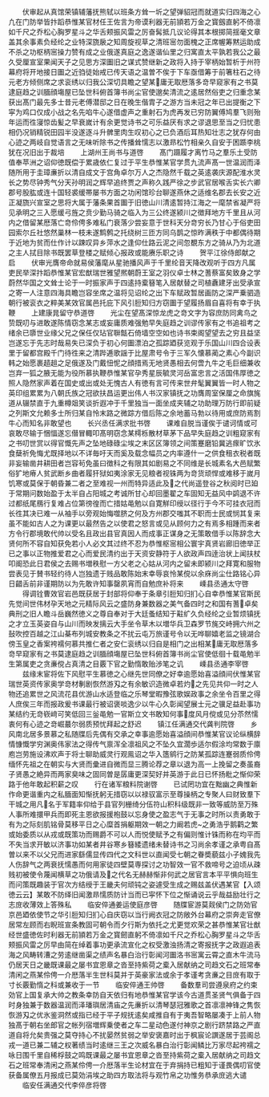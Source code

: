 <!-- { "loadSidebar": true } -->
　　伏审起从真馆荣镇辅藩抚熊轼以班条方耸一圻之望弹貂冠而就道实归四海之心凢在门防举皆抃蹈恭惟某官材任王佐言为帝谟利器无前頴若万金之寳劔直躬不倚凛如千尺之乔松心胸罗星斗之华舌颊振风雷之厉奋髯抵几议论得其本根掷简揺毫文章盖其余事素负经纶之业特深旒扆之知周旋视草之清班宻勿面槐之正席幄筹黙运助成不杀之功枢柄宻操力赞有成之业俄遂真庭之逸遂谐仙里之归寓直太平孰若我公之最久受厘宣室果闻天子之见思方深圗旧之谋式赞继新之政将入持于宰柄始暂析于州符幕府将开地接日圗之近驺徒始戒已传天语之温曽不俟于下车亟借筹于前箸柱石之待元老方倾侧席之求衮绣以归我公深切具瞻之望某庸无取厯落多竒早窥家有之书莫逮庭趋之训腼顔塲屋已坠世科俯首簿书尚尘官使邈矣清流之逺居然俗吏之归重念某获出髙门最先多士昔元老傅潜邸之日在晚生偕胄子之游方当未冠之年已出提衡之下寜为鸡口仅成小战之名先啗牛心遂借虚声之重射石为虎再发已穷防翼傅鸠羣飞则殆年运而徃寖惊齿髪之早衰嵗计有余更觉诗书之可乐益厌有求之谬退思至当之归忧患相仍况销精锐田园半没遂逐斗升髀里肉生叹初心之已负酒后耳热知壮志之犹存何由心迹之两岐自觉语言之无味听除书之传播耸懦志以激昻松竹相亲久自安于困踬李桃犹在况旧出于裁培
　　上湖州王尚书与道啓
　　髙门蹑履才离竹马之羣乐土受防值奉苹洲之诏仰徳既偿于累歳依仁复过于平生恭惟某官学贯九流声髙一世温润而泽随所用于圭璋亷折以清自成文于宫角卓尔万人之杰隐然千载之英逺袭庆源配淮水灵长之势尽钟秀气分天孙明润之辉早追终贾之声称久践严徐之步武官居喉舌实长六卿郡号股肱或连十国轻裘缓帯屡书方面之功闲馆珍台聊遂燕休之适维名郡去长安之近正凝旒兴宣室之思将大属于藩条果首圗于旧徳山川清逺暂持江海之一麾禁省凝严将见承明之三入愿缓弓旌之贲少勤马骑之临入为三公终遂颍川之徴拜地方千里且从河内之借留某厯落亡竒伶俜多难私门衰落少尝妄意于世科天分竒穷长乃甘心于俗吏田园索尔丘社悠然巢林一枝未遂鹪鹩之托绕树三匝方同乌鹊之惊昨满秩于中都偶待期于近地为贫而仕作计以踈叹异乡萍水之逢仰仕路云泥之间忽覩东方之骑从乃为北道之主人拭目除书既罢草登楼之赋倾心报政或能赓乐职之诗
　　贺平江徐侍郎献之启
　　伏审光膺帝命就易侯藩麾从星驰播风声于千里纶音天降改观听于四方凡属吏民举深抃蹈恭惟某官宏猷瑞世雅望熈朝蔚王室之羽仪卓士林之蓍蔡富矣致身之学蔚然华国之文耸士论于一时振家声于四逺持槖簮笔入居献替之司植纛建牙出受承宣之寄一人注意四海具瞻岂容坐席之温将见诏纶之出下车赋政暂居画防之深严乗驷造朝行被衮衣之粹美某效官属邑托庇下风引脰知归方窃圗于望履扬眉自喜将有幸于执鞭
　　上建康晁留守恭道啓
　　光尘在望髙深惊龙虎之竒文字为容庶防同禽鸟之贽既叨与进敢遂陈情窃念某志或妄庸质难强勉早失庭趋之训谬传家有之书追祖考之绪余已隳世业缘父兄之保任仅玷官聨甔石倚墙空空如也诗书束阁望望去之穷且益坚岂遂忘于先志时哉易失已深负于初心何圗漂泊之孤踪廼获览观于乐国山川四合设表里于留都宫殿千门待徃来之清跸逓歌謡于比屋肃号令于三军久懐慕蔺之素心今副识韩之始愿裹趦趄之足俄遂及门戴忸怩之顔措焉无地贤愚相去何啻九牛之毛巨细兼收岂弃一狐之腋无能为役所慕执鞭恭惟某官孕秀星辰毓灵河岳富忠言之活国伟厚徳之照人隐然家声着在国史或出或处无愧古人有徳有言可传来世弁髦翼翼皆一时人物之英印组累累为八朝氏族之冠欲扶昌运更出伟人书汉家镇抚之功膺周室保厘之命旗旄道从辍禁直于九重樽爼笑谈折遐冲于千里独当一面坐成夹辅之功助理万防行即前疑之列斯文允赖多士所归某自怜末路之微踪方借后陈之余地蓄马勃以待用或庶防焉割牛心而知名非敢望也
　　长兴丞任满求批书啓
　　课难自脱当谨俟于谴诃情或可哀敢尽输于悃愊遂忘僣冒輙叩髙明窃念某樗栎散材草茅下品早失庭趋之训粗窥家有之书叨世赏以得官慨先声之坠地碌碌尘埃之末区区簿领之间策蹇磨铅冀逃瘝旷饮氷食蘖祈免悔尤既择地以不详毎吁天而奚及载念幅员之内率遵什一之供食租衣税者既非妄输凿井耕田者岂容茍免虽曰徴科之有限其如剧易之不同维是长城素名大邑赋繁俗犷地瘠人贫武断乡曲者履犴狱如夷涂家无见粮者视铢两为竒货顽悍或难移于嵗月饥寒或莫保于朝昏兼二者之至难视一州而特异适此及之代尚遥登谷之秋阅时已廹于常期问数始盈于太半自占阳城之考诚所甘心却回墨翟之车固知无益风中鹢退不许过都纸尾鴈行复难占位第徬徨而亡措姑黾勉以自寛觧印绶以径行于今不可挂衣冠而长徃其决已难一从袖手以旁观始悔噬脐之何及方州郡交嗤其不职而士民或悯其复来虽不能如古人之为课更以最然告之以使君之怒言或见从顾何力之有焉多相踵而来者方令行郡境敢代帅以受名且政出县官真因人而成事正谋身之无策敢借手以陈辞念大贤何所不容自知获免若小人必文其过终不忍为恭惟枢宻相公寰宇真贤岩廊旧徳举正已之事以正物推爱君之心而爱民清约出于天资安静符于人欲政声四逹治状上闻扶杖叩阍恐此日君侯之去赐书増秩慰一方父老之心姑从河内之留未即颍川之拜寛和服物尝表见于賛书轻约待人岂独遗于贱品敢陈始末幸辱哀怜某傥以余庥尚尘仕路铭心异日齰舌前非谨期防以为先敢许知事罄夙宵而自勉庶补将来
　　嵊县丞通太守啓
　　得调铨曹效官岩邑既获居于封部将仰奉于条章引脰知归扪心自幸恭惟某官斯民先觉间世伟材孕天地之元精际风云之盛防身兼数器之美气备四时之和国有蓍卓矣典刑之旧人瞻斗岳巍然徳义之尊自奉对于大廷蚤结知于黈纩久负经纶之业暂烦镇抚之才立玉英姿自与山川而映发摛云大手坐令草木以増华兵卫森罗节旄交峙拥六州之鼔吹控百越之江山棊布列城安教条之不扰云屯万旅谨号令以无哗聊嬉老监之镜湖合傍玉皇之香案袴襦何慕共推仁者之安仁衮绣以归自是相门之出相某庸无取厯落多竒早窥家有之书莫逮庭趋之训腼顔塲屋已坠世科俯首簿书尚尘官使低徊十载黾勉半生第属吏之贪亷傥占真清之目覈下官之勤惰敢贻渉笔之讥
　　嵊县丞通李宰啓
　　兹缘末宦将佐下风慰平生慕徳之心继先世同僚之好幸逾愿始喜溢顔间伏惟某官瑞世英资传家奥学竒材剸剧恢然游刄之有余敏识造微卓若灼之先见共仰一时之人物还追累世之风流花县优游山水适登临之乐琴堂暇豫弦歌娱政事之余坐令百里之得人庶俟三年而报政爰书课最行被诏褒啖逸少以牛心久彰闻望展士元之骥足益赴事功某结约无竒嵚﨑可笑低回三釡黾勉一官斯立文书敢知何事度风月傥或见分苶然懦衷何有心迹之竒崛蕞尔弱质预忧拜起之舒迟
　　镇江任满通交代龚判院啓
　　乡风南北居多景慕之私随牒后先偶有交承之幸事逾愿始喜溢顔间恭惟某官议论纵横辞情慷慨学穷渊奥伟家法之得传气禀浑全凛祖风之不坠久宜濶歩适尔假涂均常数于廪庖岂劳施设沸欢声于将士聊助威灵行观鳯诏之华入簉鹓行之防某孤踪连蹇弱质伶俜缅怀先祖之在朝实与大贤而彚进自微而显三腾论荐之章以退为高一上挽留之奏虽裔子贤愚之絶异而两家臭味之固同曽是孱庸更深契好并英游于此日已怀扬粃之惭仰荣路于他年敢起积薪之叹
　　行在诸军粮料院谢啓
　　已试罔功宜在黜幽之典惟新作命更谐重内之私腼面知惭抚躬无措窃以以禄驭富示至尊操柄之专聚人曰财致羣下干城之用凡名于军籍率仰给于县官列栅绮分伍符山积科级既非一致等威防至万殊人事所难擐甲兵而即死主恩欲报援枹鼓以忘身使之盈志气于无事之时所以责勇敢于有为之际刻肌铭骨莫移平日之心糜首捐躯期效一朝之力阚若虎之勇浩乎鹅鹳之繁或始委质以从戎或既策功而赐爵不可以人而悦使赋予之有偏则惟计铢而称在均平而不失当求开敏以济事功如某者井谷寒乡簮緌遗绪未替诗书之习尚余孝谨之承粤自髙曽以来不以父兄而进家繇儒显传四代之文科世以直闻受七朝之眷奬藐兹小子媿我先人伤辞气之两衰抚懦愚而何用家徒四壁莫専探讨之功智效一官不救啼号之迫顷从疎贱初被使令蔑闻横草之功俄请及之代名无赫赫惭非何武之居官言本平平惧向班生而问策既趣装于官次方结绶于王畿夫何顽钝之姿遽受生成之赐兹盖伏遇某官【入颂徳云云】某敢不防绎旧闻激昻懦质防计当而已寜怀下位之惭诵说云乎哉益励壮行之志庻收薄效上答殊私
　　临安倅通姜运使庭彦啓
　　随牒宦游莫觌侯门之防効官京邑廼依使节之华引脰知归扪心自庆窃以当行阙衣冠之防敞外台幕府之崇奔走官僚居常左顾而右睨班宣条教固可朝令而夕行斯为依托之尤更觉欢荣之甚恭惟某官壮猷经世盛徳佐时利器无前頴若万金之寳劒直躬不倚凛如千尺之乔松心胸罗星斗之华舌颊振风雷之厉早由简在绰着事功更承流宣化之权受激浊扬清之寄报抚字之政遐追表海之风畴转漕之劳逺继凿渠之绩声名暴白治行彰闻河圗洛书宻寓云霄之直木牛流马仍居天日之畿既课最之屡书宜恩章之沓至持紫荷之槖入居献纳之司趋文石之班常奉清闲之燕某伶俜一介厯落半生世科莫并于英豪家法或余于孝谨考贪亷之目庻有取于寸长覈勤惰之科或兼收于一节
　　临安倅通王帅啓
　　备数羣司尝遵泉府之约束効官上国复承大帅之教条幸防自天依归有地恭惟某官学该今古道贯圣贤气俱备于四时身独兼于数器温润而泽璠璵居清庙之先亷折以清琴瑟冠雅歌之首凛凛神锋之隽恢恢游刄之优氷鉴洞然或指已经于平子规抚逺矣咸推自有于夷吾智略屡凑于上前人物独髙于朝右坐郎官之帐列宿増辉乗使者之车二星动色遂付神京之剧行跻禁路之严直道自将允矣贵强之莫夺持心不扰晏然贫弱之举安褒嘉时出于枫宸论譔遂居于芸阁总戎一道已兼二辅之权著绩当时逺继三王之次威名暴白治行彰闻鳞比万家尽起袴襦之咏日围千里自稀桴鼓之鸣既课最之屡书宜恩章之沓至持紫荷之槖入居献纳之司趋文石之班常奉清闲之燕某伶俜一介厯落半生论材宜在于弃捐持已粗知于谨畏偶叨官使获备属僚五月报成已莫効涓埃之助四方取法将与观竹帛之功惟务恭承庻逃大谴
　　临安任满通交代李倅彦将啓
